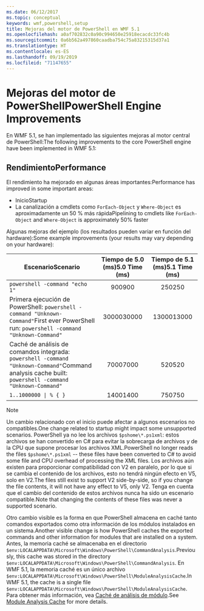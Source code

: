 ```yaml
---
ms.date: 06/12/2017
ms.topic: conceptual
keywords: wmf,powershell,setup
title: Mejoras del motor de PowerShell en WMF 5.1
ms.openlocfilehash: a0af702832c0a90c994650e25918ecacdc33fc4b
ms.sourcegitcommit: 0a6b562a497860caadba754c75a83215315d37a1
ms.translationtype: HT
ms.contentlocale: es-ES
ms.lasthandoff: 09/19/2019
ms.locfileid: "71147655"
---
```

# <a name="powershell-engine-improvements"></a><span data-ttu-id="f5606-103">Mejoras del motor de PowerShell</span><span class="sxs-lookup"><span data-stu-id="f5606-103">PowerShell Engine Improvements</span></span>

<span data-ttu-id="f5606-104">En WMF 5.1, se han implementado las siguientes mejoras al motor central de PowerShell:</span><span class="sxs-lookup"><span data-stu-id="f5606-104">The following improvements to the core PowerShell engine have been implemented in WMF 5.1:</span></span>

## <a name="performance"></a><span data-ttu-id="f5606-105">Rendimiento</span><span class="sxs-lookup"><span data-stu-id="f5606-105">Performance</span></span>

<span data-ttu-id="f5606-106">El rendimiento ha mejorado en algunas áreas importantes:</span><span class="sxs-lookup"><span data-stu-id="f5606-106">Performance has improved in some important areas:</span></span>

- <span data-ttu-id="f5606-107">Inicio</span><span class="sxs-lookup"><span data-stu-id="f5606-107">Startup</span></span>
- <span data-ttu-id="f5606-108">La canalización a cmdlets como `ForEach-Object` y `Where-Object` es aproximadamente un 50 % más rápida</span><span class="sxs-lookup"><span data-stu-id="f5606-108">Pipelining to cmdlets like `ForEach-Object` and `Where-Object` is approximately 50% faster</span></span>

<span data-ttu-id="f5606-109">Algunas mejoras del ejemplo (los resultados pueden variar en función del hardware):</span><span class="sxs-lookup"><span data-stu-id="f5606-109">Some example improvements (your results may vary depending on your hardware):</span></span>

| <span data-ttu-id="f5606-110">Escenario</span><span class="sxs-lookup"><span data-stu-id="f5606-110">Scenario</span></span> | <span data-ttu-id="f5606-111">Tiempo de 5.0 (ms)</span><span class="sxs-lookup"><span data-stu-id="f5606-111">5.0 Time (ms)</span></span> | <span data-ttu-id="f5606-112">Tiempo de 5.1 (ms)</span><span class="sxs-lookup"><span data-stu-id="f5606-112">5.1 Time (ms)</span></span> |
| -------- | :---------------: | :---------------: |
| `powershell -command "echo 1"` | <span data-ttu-id="f5606-113">900</span><span class="sxs-lookup"><span data-stu-id="f5606-113">900</span></span> | <span data-ttu-id="f5606-114">250</span><span class="sxs-lookup"><span data-stu-id="f5606-114">250</span></span> |
| <span data-ttu-id="f5606-115">Primera ejecución de PowerShell: `powershell -command "Unknown-Command"`</span><span class="sxs-lookup"><span data-stu-id="f5606-115">First ever PowerShell run: `powershell -command "Unknown-Command"`</span></span> | <span data-ttu-id="f5606-116">30000</span><span class="sxs-lookup"><span data-stu-id="f5606-116">30000</span></span> | <span data-ttu-id="f5606-117">13000</span><span class="sxs-lookup"><span data-stu-id="f5606-117">13000</span></span> |
| <span data-ttu-id="f5606-118">Caché de análisis de comandos integrada: `powershell -command "Unknown-Command"`</span><span class="sxs-lookup"><span data-stu-id="f5606-118">Command analysis cache built: `powershell -command "Unknown-Command"`</span></span> | <span data-ttu-id="f5606-119">7000</span><span class="sxs-lookup"><span data-stu-id="f5606-119">7000</span></span> | <span data-ttu-id="f5606-120">520</span><span class="sxs-lookup"><span data-stu-id="f5606-120">520</span></span> |
| <code>1..1000000 &#124; % { }</code> | <span data-ttu-id="f5606-121">1400</span><span class="sxs-lookup"><span data-stu-id="f5606-121">1400</span></span> | <span data-ttu-id="f5606-122">750</span><span class="sxs-lookup"><span data-stu-id="f5606-122">750</span></span> |

> [!NOTE]
> <span data-ttu-id="f5606-123">Un cambio relacionado con el inicio puede afectar a algunos escenarios no compatibles.</span><span class="sxs-lookup"><span data-stu-id="f5606-123">One change related to startup might impact some unsupported scenarios.</span></span> <span data-ttu-id="f5606-124">PowerShell ya no lee los archivos `$pshome\*.ps1xml`: estos archivos se han convertido en C# para evitar la sobrecarga de archivos y de la CPU que supone procesar los archivos XML.</span><span class="sxs-lookup"><span data-stu-id="f5606-124">PowerShell no longer reads the files `$pshome\*.ps1xml` -- these files have been converted to C# to avoid some file and CPU overhead of processing the XML files.</span></span> <span data-ttu-id="f5606-125">Los archivos aún existen para proporcionar compatibilidad con V2 en paralelo, por lo que si se cambia el contenido de los archivos, esto no tendrá ningún efecto en V5, solo en V2.</span><span class="sxs-lookup"><span data-stu-id="f5606-125">The files still exist to support V2 side-by-side, so if you change the file contents, it will not have any effect to V5, only V2.</span></span> <span data-ttu-id="f5606-126">Tenga en cuenta que el cambio del contenido de estos archivos nunca ha sido un escenario compatible.</span><span class="sxs-lookup"><span data-stu-id="f5606-126">Note that changing the contents of these files was never a supported scenario.</span></span>

<span data-ttu-id="f5606-127">Otro cambio visible es la forma en que PowerShell almacena en caché tanto comandos exportados como otra información de los módulos instalados en un sistema.</span><span class="sxs-lookup"><span data-stu-id="f5606-127">Another visible change is how PowerShell caches the exported commands and other information for modules that are installed on a system.</span></span> <span data-ttu-id="f5606-128">Antes, la memoria caché se almacenaba en el directorio `$env:LOCALAPPDATA\Microsoft\Windows\PowerShell\CommandAnalysis`.</span><span class="sxs-lookup"><span data-stu-id="f5606-128">Previously, this cache was stored in the directory `$env:LOCALAPPDATA\Microsoft\Windows\PowerShell\CommandAnalysis`.</span></span> <span data-ttu-id="f5606-129">En WMF 5.1, la memoria caché es un único archivo `$env:LOCALAPPDATA\Microsoft\Windows\PowerShell\ModuleAnalysisCache`.</span><span class="sxs-lookup"><span data-stu-id="f5606-129">In WMF 5.1, the cache is a single file `$env:LOCALAPPDATA\Microsoft\Windows\PowerShell\ModuleAnalysisCache`.</span></span> <span data-ttu-id="f5606-130">Para obtener más información, vea [Caché de análisis de módulo](release-notes.md#module-analysis-cache).</span><span class="sxs-lookup"><span data-stu-id="f5606-130">See [Module Analysis Cache](release-notes.md#module-analysis-cache) for more details.</span></span>